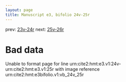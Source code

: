 ```yaml
---
layout: page
title: Manuscript e3, bifolio 24v-25r
---
```


prev: [23v-24r](../23v-24r/) next: [25v-26r](../25v-26r/)

# Bad data

Unable to format page for line urn:cite2:hmt:e3.v1:24v-urn:cite2:hmt:e3.v1:25r with image reference urn:cite2:hmt:e3bifolio.v1:vb_24v_25r
